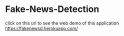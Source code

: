 # Fake-News-Detection

click on this url to see the web demo of this application
https://fakenewsd.herokuapp.com/
